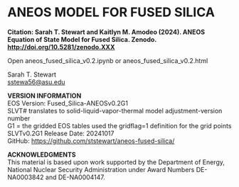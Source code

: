 # ANEOS MODEL FOR FUSED SILICA<br>

<b>Citation:  Sarah T. Stewart and Kaitlyn M. Amodeo (2024). ANEOS Equation of State Model for Fused Silica. Zenodo. http://doi.org/10.5281/zenodo.XXX</b><p>

Open aneos_fused_silica_v0.2.ipynb or aneos_fused_silica_v0.2.html<p>

Sarah T. Stewart<br>
sstewa56@asu.edu<br>

<b>VERSION INFORMATION</b><br>
EOS Version: Fused_Silica-ANEOSv0.2G1<br>
SLVT# translates to solid-liquid-vapor-thermal model adjustment-version number<br>
G1 = the gridded EOS tables used the gridflag=1 definition for the grid points<br>
SLVTv0.2G1 Release Date: 20241017<br>
GitHub: https://github.com/ststewart/aneos-fused-silica/<p>

<b>ACKNOWLEDGMENTS</b><br>
This material is based upon work supported by the Department of Energy, National Nuclear Security Administration under Award Numbers DE-NA0003842 and DE-NA0004147.<p>
